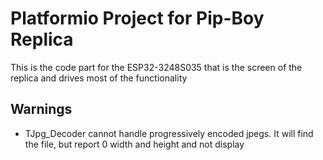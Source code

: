 # Platformio Project for Pip-Boy Replica
This is the code part for the ESP32-3248S035 that is the screen of the replica and drives most of the functionality

## Warnings
* TJpg_Decoder cannot handle progressively encoded jpegs. It will find the file, but report 0 width and height and not display